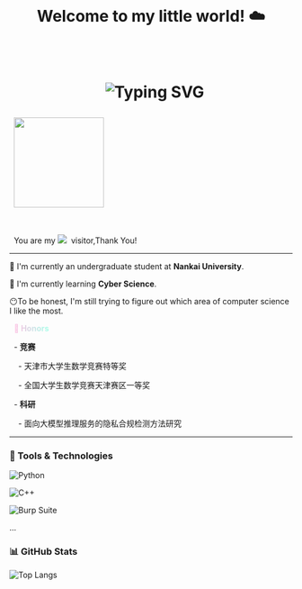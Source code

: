 <h1 align="center">

<br>

  Welcome to my little world! ☁️  

  <br>

  <img src="https://readme-typing-svg.demolab.com?font=Fira+Code&pause=1000&center=true&vCenter=true&width=450&lines=This+is+ethereal-cloud!;Cyber+and+code+create+dreams...;Welcome%2C+stranger+👾" alt="Typing SVG" />

</h1>

  

<p align="center">

  <img src="https://s1.aigei.com/src/img/gif/89/89038ff2b0c54b1d8b5556c0805ce56c.gif?imageMogr2/auto-orient/thumbnail/!282x282r/gravity/Center/crop/282x282/quality/85/%7CimageView2/2/w/282&e=2051020800&token=P7S2Xpzfz11vAkASLTkfHN7Fw-oOZBecqeJaxypL:bq_5HapL2zmljsetlsYwF4KruwM=" width="160" />

</p>

  

<br>

<p align="center">

  You are my <img src="https://profile-counter.glitch.me/ethereal-cloud/count.svg" />  visitor,Thank You!

</p>

  

---

  

🔭 I'm currently an undergraduate student at **Nankai University**.

  

🌱 I'm currently learning **Cyber Science**.

  
  

😶To be honest, I'm still trying to figure out which area of computer science I like the most.

  

<p >

  <span style="background: linear-gradient(90deg, #FFBDE2, #A7FFE9); -webkit-background-clip: text; color: transparent; font-weight: bold;">🌈 Honors</span>

</p>

  

  - **竞赛**

    - 天津市大学生数学竞赛特等奖

    - 全国大学生数学竞赛天津赛区一等奖

  - **科研**

    - 面向大模型推理服务的隐私合规检测方法研究

  

---

### 🧰 Tools & Technologies

![Python](https://img.shields.io/badge/-Python-333?style=flat-square&logo=python)

![C++](https://img.shields.io/badge/-C++-00599C?style=flat-square&logo=c%2b%2b&logoColor=white)

![Burp Suite](https://img.shields.io/badge/-BurpSuite-orange?style=flat-square&logo=burpsuite)

...

  
  

### 📊 GitHub Stats

  

![Top Langs](https://github-readme-stats.vercel.app/api/top-langs/?username=liwuwu&layout=compact&theme=default)

  
  

<!-- <p >

  <span style="background: linear-gradient(90deg, #8CBEFF, #A7FFE9); -webkit-background-clip: text; color: transparent; font-weight: bold;">🎨Actually, I also love painting and I'll update my humble works from time to time as follows:</span>

</p>-->
